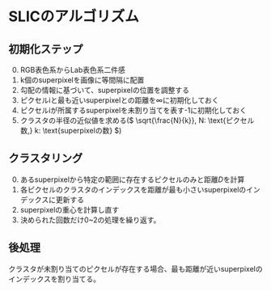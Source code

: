 # SLICのアルゴリズム
## 初期化ステップ
 0. RGB表色系からLab表色系二件感
 1. k個のsuperpixelを画像に等間隔に配置
 2. 勾配の情報に基づいて、superpixelの位置を調整する
 3. ピクセルiと最も近いsuperpixelとの距離を∞に初期化しておく
 4. ピクセルiが所属するsuperpixelを未割り当てを表す-1に初期化しておく
 5. クラスタの半径の近似値を求める($ \sqrt{\frac{N}{k}}, N: \text{ピクセル数,} k: \text{superpixelの数} $)

## クラスタリング
 0. あるsuperpixelから特定の範囲に存在するピクセルのみと距離$D$を計算
 1. 各ピクセルのクラスタのインデックスを距離が最も小さいsuperpixelのインデックスに更新する
 2. superpixelの重心を計算し直す
 3. 決められた回数だけ0~2の処理を繰り返す。

## 後処理
 クラスタが未割り当てのピクセルが存在する場合、最も距離が近いsuperpixelのインデックスを割り当てる。